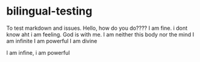 # bilingual-testing
To test markdown and issues.
Hello, how do you do????
I am fine.
i dont know aht i am feeling.
God is with me.
I am neither this body nor the mind
I am infinite
I am powerful
I am divine

I am infine, i am powerful
